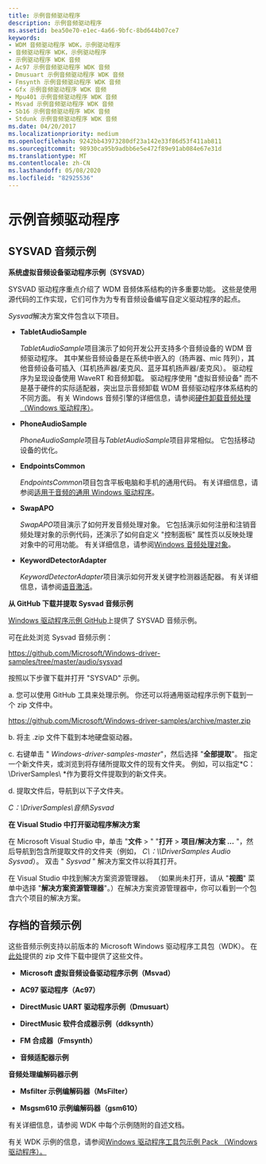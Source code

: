 ```yaml
---
title: 示例音频驱动程序
description: 示例音频驱动程序
ms.assetid: bea50e70-e1ec-4a66-9bfc-8bd644b07ce7
keywords:
- WDM 音频驱动程序 WDK，示例驱动程序
- 音频驱动程序 WDK，示例驱动程序
- 示例驱动程序 WDK 音频
- Ac97 示例音频驱动程序 WDK 音频
- Dmusuart 示例音频驱动程序 WDK 音频
- Fmsynth 示例音频驱动程序 WDK 音频
- Gfx 示例音频驱动程序 WDK 音频
- Mpu401 示例音频驱动程序 WDK 音频
- Msvad 示例音频驱动程序 WDK 音频
- Sb16 示例音频驱动程序 WDK 音频
- Stdunk 示例音频驱动程序 WDK 音频
ms.date: 04/20/2017
ms.localizationpriority: medium
ms.openlocfilehash: 9242bb43973280df23a142e33f86d53f411ab811
ms.sourcegitcommit: 98930ca95b9adbb6e5e472f89e91ab084e67e31d
ms.translationtype: MT
ms.contentlocale: zh-CN
ms.lasthandoff: 05/08/2020
ms.locfileid: "82925536"
---
```

# <a name="sample-audio-drivers"></a>示例音频驱动程序


## <a name="span-idsysvad_audio_samplespanspan-idsysvad_audio_samplespanspan-idsysvad_audio_samplespansysvad-audio-sample"></a><span id="SYSVAD_Audio_Sample"></span><span id="sysvad_audio_sample"></span><span id="SYSVAD_AUDIO_SAMPLE"></span>SYSVAD 音频示例


**系统虚拟音频设备驱动程序示例（SYSVAD）**

SYSVAD 驱动程序重点介绍了 WDM 音频体系结构的许多重要功能。 这些是使用源代码的工作实现，它们可作为为专有音频设备编写自定义驱动程序的起点。

*Sysvad*解决方案文件包含以下项目。

-   **TabletAudioSample**

    *TabletAudioSample*项目演示了如何开发公开支持多个音频设备的 WDM 音频驱动程序。 其中某些音频设备是在系统中嵌入的（扬声器、mic 阵列），其他音频设备可插入（耳机扬声器/麦克风、蓝牙耳机扬声器/麦克风）。 驱动程序为呈现设备使用 WaveRT 和音频卸载。 驱动程序使用 "虚拟音频设备" 而不是基于硬件的实际适配器，突出显示音频卸载 WDM 音频驱动程序体系结构的不同方面。 有关 Windows 音频引擎的详细信息，请参阅[硬件卸载音频处理（Windows 驱动程序）](hardware-offloaded-audio-processing.md)。

-   **PhoneAudioSample**

    *PhoneAudioSample*项目与*TabletAudioSample*项目非常相似。 它包括移动设备的优化。

-   **EndpointsCommon**

    *EndpointsCommon*项目包含平板电脑和手机的通用代码。 有关详细信息，请参阅[适用于音频的通用 Windows 驱动程序](audio-universal-drivers.md)。

-   **SwapAPO**

    *SwapAPO*项目演示了如何开发音频处理对象。 它包括演示如何注册和注销音频处理对象的示例代码，还演示了如何自定义 "控制面板" 属性页以反映处理对象中的可用功能。 有关详细信息，请参阅[Windows 音频处理对象](windows-audio-processing-objects.md)。

-   **KeywordDetectorAdapter**

    *KeywordDetectorAdapter*项目演示如何开发关键字检测器适配器。 有关详细信息，请参阅[语音激活](voice-activation.md)。

**从 GitHub 下载并提取 Sysvad 音频示例**

[Windows 驱动程序示例 GitHub](https://github.com/Microsoft/Windows-driver-samples)上提供了 SYSVAD 音频示例。

可在此处浏览 Sysvad 音频示例：

<https://github.com/Microsoft/Windows-driver-samples/tree/master/audio/sysvad>

按照以下步骤下载并打开 "SYSVAD" 示例。

a. 您可以使用 GitHub 工具来处理示例。 你还可以将通用驱动程序示例下载到一个 zip 文件中。

<https://github.com/Microsoft/Windows-driver-samples/archive/master.zip>

b. 将主 .zip 文件下载到本地硬盘驱动器。

c. 右键单击 " *Windows-driver-samples-master*"，然后选择 "**全部提取**"。 指定一个新文件夹，或浏览到将存储所提取文件的现有文件夹。 例如，可以指定*C：\\DriverSamples\\ *作为要将文件提取到的新文件夹。

d. 提取文件后，导航到以下子文件夹。

*C：\\DriverSamples\\音频\\Sysvad*

**在 Visual Studio 中打开驱动程序解决方案**

在 Microsoft Visual Studio 中，单击 "**文件** &gt; " "**打开** &gt; **项目/解决方案 ...** "，然后导航到包含所提取文件的文件夹（例如， *C\\：\\\\DriverSamples Audio Sysvad*）。 双击 " *Sysvad* " 解决方案文件以将其打开。

在 Visual Studio 中找到解决方案资源管理器。 （如果尚未打开，请从 "**视图**" 菜单中选择 "**解决方案资源管理器**"。）在解决方案资源管理器中，你可以看到一个包含六个项目的解决方案。

## <a name="span-idsample_audio_driversspanspan-idsample_audio_driversspanarchived-audio-samples"></a><span id="sample_audio_drivers"></span><span id="SAMPLE_AUDIO_DRIVERS"></span>存档的音频示例


这些音频示例支持以前版本的 Microsoft Windows 驱动程序工具包（WDK）。 在[此处](https://github.com/microsoftarchive/msdn-code-gallery-microsoft/tree/master/Official%20Windows%20Driver%20Kit%20Sample/Windows%20Driver%20Kit%20(WDK)%208.1%20Samples)提供的 zip 文件下载中提供了这些文件。

-   **Microsoft 虚拟音频设备驱动程序示例（Msvad）**

-   **AC97 驱动程序（Ac97）**

-   **DirectMusic UART 驱动程序示例（Dmusuart）**

-   **DirectMusic 软件合成器示例（ddksynth）**

-   **FM 合成器（Fmsynth）**

-   **音频适配器示例**

**音频处理编解码器示例**

-   **Msfilter 示例编解码器（MsFilter）**

-   **Msgsm610 示例编解码器（gsm610）**

有关详细信息，请参阅 WDK 中每个示例随附的自述文档。

有关 WDK 示例的信息，请参阅[Windows 驱动程序工具包示例 Pack （Windows 驱动程序）。](https://docs.microsoft.com/windows-hardware/drivers/samples/index)

 

 




